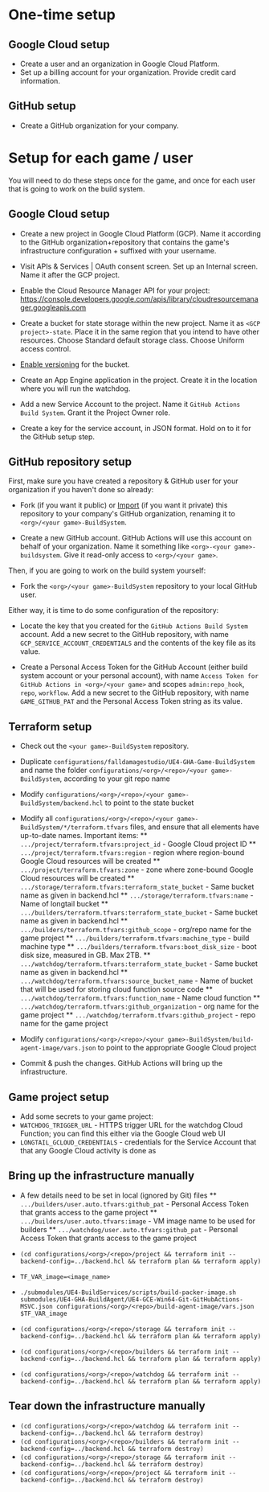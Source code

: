 

# One-time setup

## Google Cloud setup

* Create a user and an organization in Google Cloud Platform.
* Set up a billing account for your organization. Provide credit card information.

## GitHub setup

* Create a GitHub organization for your company.

# Setup for each game / user

You will need to do these steps once for the game, and once for each user that is going to work on the build system.

## Google Cloud setup

* Create a new project in Google Cloud Platform (GCP). Name it according to the GitHub organization+repository that contains the game's infrastructure configuration + suffixed with your username.
* Visit APIs & Services | OAuth consent screen. Set up an Internal screen. Name it after the GCP project.
* Enable the Cloud Resource Manager API for your project: https://console.developers.google.com/apis/library/cloudresourcemanager.googleapis.com

* Create a bucket for state storage within the new project. Name it as `<GCP project>-state`. Place it in the same region that you intend to have other resources. Choose Standard default storage class. Choose Uniform access control.
* [Enable versioning](https://cloud.google.com/storage/docs/using-object-versioning) for the bucket.

* Create an App Engine application in the project. Create it in the location where you will run the watchdog.

* Add a new Service Account to the project. Name it `GitHub Actions Build System`. Grant it the Project Owner role.
* Create a key for the service account, in JSON format. Hold on to it for the GitHub setup step.


## GitHub repository setup

First, make sure you have created a repository & GitHub user for your organization if you haven't done so already:

* Fork (if you want it public) or [Import](https://help.github.com/en/github/importing-your-projects-to-github/importing-a-repository-with-github-importer) (if you want it private) this repository to your company's GitHub organization, renaming it to `<org>/<your game>-BuildSystem`.

* Create a new GitHub account. GitHub Actions will use this account on behalf of your organization. Name it something like `<org>-<your game>-buildsystem`. Give it read-only access to `<org>/<your game>`.

Then, if you are going to work on the build system yourself:

* Fork the `<org>/<your game>-BuildSystem` repository to your local GitHub user.

Either way, it is time to do some configuration of the repository:

* Locate the key that you created for the `GitHub Actions Build System` account. Add a new secret to the GitHub repository, with name `GCP_SERVICE_ACCOUNT_CREDENTIALS` and the contents of the key file as its value.

* Create a Personal Access Token for the GitHub Account (either build system account or your personal account), with name `Access Token for GitHub Actions in <org>/<your game>` and scopes `admin:repo_hook`, `repo`, `workflow`. Add a new secret to the GitHub repository, with name `GAME_GITHUB_PAT` and the Personal Access Token string as its value.

## Terraform setup

* Check out the `<your game>-BuildSystem` repository.
* Duplicate `configurations/falldamagestudio/UE4-GHA-Game-BuildSystem` and name the folder `configurations/<org>/<repo>/<your game>-BuildSystem`, according to your git repo name
* Modify `configurations/<org>/<repo>/<your game>-BuildSystem/backend.hcl` to point to the state bucket
* Modify all `configurations/<org>/<repo>/<your game>-BuildSystem/*/terraform.tfvars` files, and ensure that all elements have up-to-date names. Important items:
** `.../project/terraform.tfvars:project_id` - Google Cloud project ID
** `.../project/terraform.tfvars:region` - region where region-bound Google Cloud resources will be created
** `.../project/terraform.tfvars:zone` - zone where zone-bound Google Cloud resources will be created
** `.../storage/terraform.tfvars:terraform_state_bucket` - Same bucket name as given in backend.hcl
** `.../storage/terraform.tfvars:name` - Name of longtail bucket
** `.../builders/terraform.tfvars:terraform_state_bucket` - Same bucket name as given in backend.hcl
** `.../builders/terraform.tfvars:github_scope` - org/repo name for the game project
** `.../builders/terraform.tfvars:machine_type` - build machine type
** `.../builders/terraform.tfvars:boot_disk_size` - boot disk size, measured in GB. Max 2TB.
** `.../watchdog/terraform.tfvars:terraform_state_bucket` - Same bucket name as given in backend.hcl
** `.../watchdog/terraform.tfvars:source_bucket_name` - Name of bucket that will be used for storing cloud function source code
** `.../watchdog/terraform.tfvars:function_name` - Name cloud function
** `.../watchdog/terraform.tfvars:github_organization` - org name for the game project
** `.../watchdog/terraform.tfvars:github_project` - repo name for the game project
* Modify `configurations/<org>/<repo>/<your game>-BuildSystem/build-agent-image/vars.json` to point to the appropriate Google Cloud project

* Commit & push the changes. GitHub Actions will bring up the infrastructure.

## Game project setup

* Add some secrets to your game project:
* `WATCHDOG_TRIGGER_URL` - HTTPS trigger URL for the watchdog Cloud Function; you can find this either via the Google Cloud web UI
* `LONGTAIL_GCLOUD_CREDENTIALS` - credentials for the Service Account that that any Google Cloud activity is done as

## Bring up the infrastructure manually

* A few details need to be set in local (ignored by Git) files
** `.../builders/user.auto.tfvars:github_pat` - Personal Access Token that grants access to the game project
** `.../builders/user.auto.tfvars:image` - VM image name to be used for builders
** `.../watchdog/user.auto.tfvars:github_pat` - Personal Access Token that grants access to the game project

* `(cd configurations/<org>/<repo>/project && terraform init --backend-config=../backend.hcl && terraform plan && terraform apply)`
* `TF_VAR_image=<image_name>`
* `./submodules/UE4-BuildServices/scripts/build-packer-image.sh submodules/UE4-GHA-BuildAgent/UE4-GCE-Win64-Git-GitHubActions-MSVC.json configurations/<org>/<repo>/build-agent-image/vars.json $TF_VAR_image`
* `(cd configurations/<org>/<repo>/storage && terraform init --backend-config=../backend.hcl && terraform plan && terraform apply)`
* `(cd configurations/<org>/<repo>/builders && terraform init --backend-config=../backend.hcl && terraform plan && terraform apply)`
* `(cd configurations/<org>/<repo>/watchdog && terraform init --backend-config=../backend.hcl && terraform plan && terraform apply)`

## Tear down the infrastructure manually

* `(cd configurations/<org>/<repo>/watchdog && terraform init --backend-config=../backend.hcl && terraform destroy)`
* `(cd configurations/<org>/<repo>/builders && terraform init --backend-config=../backend.hcl && terraform destroy)`
* `(cd configurations/<org>/<repo>/storage && terraform init --backend-config=../backend.hcl && terraform destroy)`
* `(cd configurations/<org>/<repo>/project && terraform init --backend-config=../backend.hcl && terraform destroy)`
